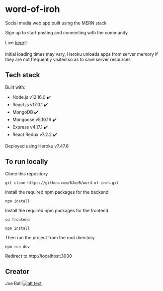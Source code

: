 # word-of-iroh 

Social media web app built using the MERN stack

Sign up to start posting and connecting with the community

Live [here](http://wordofiroh.herokuapp.com)🖱️

Initial loading times may vary, Heroku unloads apps from server memory if they are not frequently visited so as to save server resources

## Tech stack

Built with:

- Node.js v12.16.0 ✔️
- React.js v17.0.1 ✔️
- MongoDB ✔️
- Mongoose v5.10.16 ✔️
- Express v4.17.1 ✔️
- React Redux v7.2.2 ✔️

Deployed using Heroku v7.47.6

## To run locally

Clone this repository
```
git clone https://github.com/6JoeB/word-of-iroh.git
```

Install the required npm packages for the backend
```
npm install
```

Install the required npm packages for the frontend
```
cd frontend
```
```
npm install
```

Then run the project from the root directory
```
npm run dev
```

Redirect to http://localhost:3000

## Creator

Joe Ball [![alt text][1.1]][1]

[1.1]: http://i.imgur.com/9I6NRUm.png
[1]: http://www.github.com/6joeb
